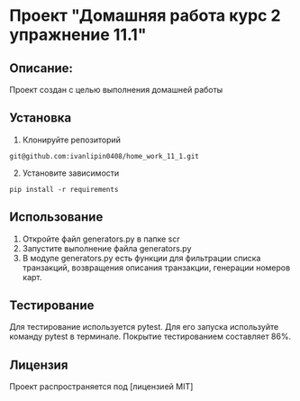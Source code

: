 # Проект "Домашняя работа курс 2 упражнение 11.1"

## Описание:

Проект создан с целью выполнения домашней работы

## Установка

1. Клонируйте репозиторий
```
git@github.com:ivanlipin0408/home_work_11_1.git
```
2. Установите зависимости
```
pip install -r requirements
```
## Использование

1. Откройте файл generators.py в папке scr
2. Запустите выполнение файла generators.py
3. В модуле generators.py есть функции для фильтрации списка транзакций,
возвращения описания транзакции, генерации номеров карт.

## Тестирование

Для тестирование используется pytest.
Для его запуска используйте команду pytest в терминале.
Покрытие тестированием составляет 86%.

## Лицензия

Проект распространяется под [лицензией MIT]
